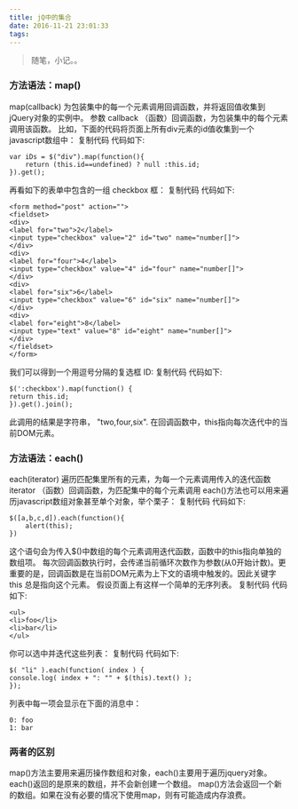 ```yaml
---
title: jQ中的集合
date: 2016-11-21 23:01:33
tags: 
---
```

> 随笔，小记。。

### 方法语法：map()
map(callback)
为包装集中的每一个元素调用回调函数，并将返回值收集到jQuery对象的实例中。
参数
callback （函数）回调函数，为包装集中的每个元素调用该函数。
比如，下面的代码将页面上所有div元素的id值收集到一个javascript数组中：
复制代码 代码如下:
```
var iDs = $("div").map(function(){
    return (this.id==undefined) ? null :this.id;
}).get();
```
再看如下的表单中包含的一组 checkbox 框：
复制代码 代码如下:
```
<form method="post" action="">
<fieldset>
<div>
<label for="two">2</label>
<input type="checkbox" value="2" id="two" name="number[]">
</div>
<div>
<label for="four">4</label>
<input type="checkbox" value="4" id="four" name="number[]">
</div>
<div>
<label for="six">6</label>
<input type="checkbox" value="6" id="six" name="number[]">
</div>
<div>
<label for="eight">8</label>
<input type="text" value="8" id="eight" name="number[]">
</div>
</fieldset>
</form>
```
我们可以得到一个用逗号分隔的复选框 ID:
复制代码 代码如下:
```
$(':checkbox').map(function() {
return this.id;
}).get().join();
```
此调用的结果是字符串， "two,four,six".
在回调函数中，this指向每次迭代中的当前DOM元素。
### 方法语法：each()
each(iterator)
遍历匹配集里所有的元素，为每一个元素调用传入的迭代函数
iterator （函数）回调函数，为匹配集中的每个元素调用
each()方法也可以用来遍历javascript数组对象甚至单个对象，举个栗子：
复制代码 代码如下:
```
$([a,b,c,d]).each(function(){
    alert(this);
})
```
这个语句会为传入$()中数组的每个元素调用迭代函数，函数中的this指向单独的数组项。
每次回调函数执行时，会传递当前循环次数作为参数(从0开始计数)。更重要的是，回调函数是在当前DOM元素为上下文的语境中触发的。因此关键字 this 总是指向这个元素。
假设页面上有这样一个简单的无序列表。
复制代码 代码如下:
```
<ul>
<li>foo</li>
<li>bar</li>
</ul>
```
你可以选中并迭代这些列表：
复制代码 代码如下:
```
$( "li" ).each(function( index ) {
console.log( index + ": "" + $(this).text() );
});
```
列表中每一项会显示在下面的消息中：
```
0: foo
1: bar
``` 
### 两者的区别

map()方法主要用来遍历操作数组和对象，each()主要用于遍历jquery对象。
each()返回的是原来的数组，并不会新创建一个数组。
map()方法会返回一个新的数组。如果在没有必要的情况下使用map，则有可能造成内存浪费。
